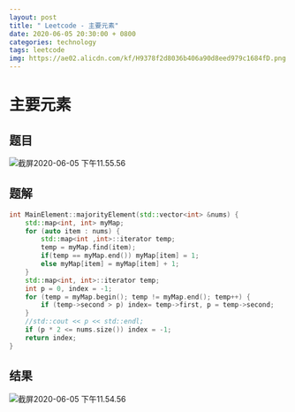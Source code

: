 ```yaml
---
layout: post
title: " Leetcode - 主要元素"
date: 2020-06-05 20:30:00 + 0800
categories: technology
tags: leetcode
img: https://ae02.alicdn.com/kf/H9378f2d8036b406a90d8eed979c1684fD.png
---
```



# 主要元素

## 题目

![截屏2020-06-05 下午11.55.56](https://tva1.sinaimg.cn/large/007S8ZIlly1gfhuqx2oufj310o0suwgz.jpg)

## 题解

```c++
int MainElement::majorityElement(std::vector<int> &nums) {
    std::map<int, int> myMap;
    for (auto item : nums) {
        std::map<int ,int>::iterator temp;
        temp = myMap.find(item);
        if(temp == myMap.end()) myMap[item] = 1;
        else myMap[item] = myMap[item] + 1;
    }
    std::map<int, int>::iterator temp;
    int p = 0, index = -1;
    for (temp = myMap.begin(); temp != myMap.end(); temp++) {
        if (temp->second > p) index= temp->first, p = temp->second;
    }
    //std::cout << p << std::endl;
    if (p * 2 <= nums.size()) index = -1;
    return index;
}
```



## 结果



![截屏2020-06-05 下午11.54.56](https://tva1.sinaimg.cn/large/007S8ZIlly1gfhupvkq9gj30z40au0ty.jpg)